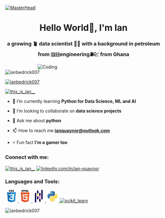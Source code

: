 [![MasterHead](https://www.pinterest.co.uk/pin/typical-day-as-a-software-developer-gif--419257046534709196/)](https://rishavchanda.io)

<h1 align="center">Hello World👋, I'm Ian</h1>
<h3 align="center">a growing 🪴 data scientist 👨‍💻 with a background in petroleum from 🇬🇭engineering⛽💹 from Ghana</h3>

<img align="right" alt="Coding" width="400" src="https://giphy.com/gifs/computador-gu-tecnology-bGgsc5mWoryfgKBx1u">

<p align="left"> <img src="https://komarev.com/ghpvc/?username=ianbedrick007&label=Profile%20views&color=0e75b6&style=flat" alt="ianbedrick007" /> </p>

<p align="left"> <a href="https://github.com/ryo-ma/github-profile-trophy"><img src="https://github-profile-trophy.vercel.app/?username=ianbedrick007" alt="ianbedrick007" /></a> </p>

<p align="left"> <a href="https://twitter.com/this_is_ian__" target="blank"><img src="https://img.shields.io/twitter/follow/this_is_ian__?logo=twitter&style=for-the-badge" alt="this_is_ian__" /></a> </p>

- 🌱 I’m currently learning **Python for Data Science, ML and AI**

- 👯 I’m looking to collaborate on **data science projects**

- 💬 Ask me about **python**

- 📫 How to reach me **ianquaynor@outlook.com**

- ⚡ Fun fact **I'm a gamer too**

<h3 align="left">Connect with me:</h3>
<p align="left">
<a href="https://twitter.com/this_is_ian__" target="blank"><img align="center" src="https://raw.githubusercontent.com/rahuldkjain/github-profile-readme-generator/master/src/images/icons/Social/twitter.svg" alt="this_is_ian__" height="30" width="40" /></a>
<a href="https://linkedin.com/in/linkedin.com/in/ian-quaynor" target="blank"><img align="center" src="https://raw.githubusercontent.com/rahuldkjain/github-profile-readme-generator/master/src/images/icons/Social/linked-in-alt.svg" alt="linkedin.com/in/ian-quaynor" height="30" width="40" /></a>
</p>

<h3 align="left">Languages and Tools:</h3>
<p align="left"> <a href="https://www.w3schools.com/css/" target="_blank" rel="noreferrer"> <img src="https://raw.githubusercontent.com/devicons/devicon/master/icons/css3/css3-original-wordmark.svg" alt="css3" width="40" height="40"/> </a> <a href="https://www.w3.org/html/" target="_blank" rel="noreferrer"> <img src="https://raw.githubusercontent.com/devicons/devicon/master/icons/html5/html5-original-wordmark.svg" alt="html5" width="40" height="40"/> </a> <a href="https://pandas.pydata.org/" target="_blank" rel="noreferrer"> <img src="https://raw.githubusercontent.com/devicons/devicon/2ae2a900d2f041da66e950e4d48052658d850630/icons/pandas/pandas-original.svg" alt="pandas" width="40" height="40"/> </a> <a href="https://www.python.org" target="_blank" rel="noreferrer"> <img src="https://raw.githubusercontent.com/devicons/devicon/master/icons/python/python-original.svg" alt="python" width="40" height="40"/> </a> <a href="https://scikit-learn.org/" target="_blank" rel="noreferrer"> <img src="https://upload.wikimedia.org/wikipedia/commons/0/05/Scikit_learn_logo_small.svg" alt="scikit_learn" width="40" height="40"/> </a> </p>

<p><img align="center" src="https://github-readme-streak-stats.herokuapp.com/?user=ianbedrick007&" alt="ianbedrick007" /></p>
